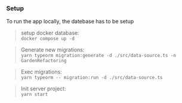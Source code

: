### Setup
To run the app locally, the datebase has to be setup
>setup docker database: \
`docker compose up -d`

>Generate new migrations: \
`yarn typeorm migration:generate -d ./src/data-source.ts -n GardenRefactoring`

>Exec migrations: \
`yarn typeorm -- migration:run -d ./src/data-source.ts`

>Init server project: \
`yarn start`
 